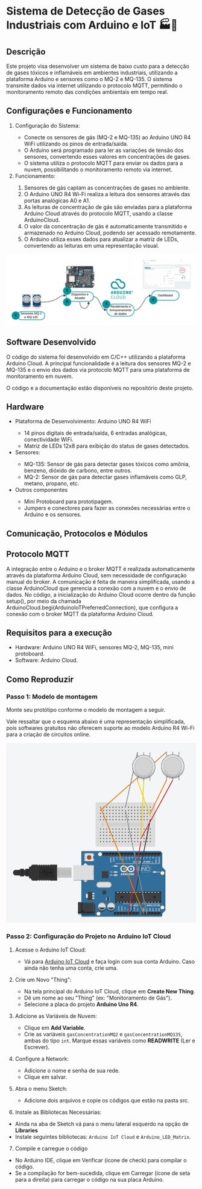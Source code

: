 # Sistema de Detecção de Gases Industriais com Arduino e IoT :factory::dash:

## Descrição
Este projeto visa desenvolver um sistema de baixo custo para a detecção de gases tóxicos e inflamáveis em ambientes industriais, utilizando a plataforma Arduino e sensores como o MQ-2 e MQ-135. O sistema transmite dados via internet utilizando o protocolo MQTT, permitindo o monitoramento remoto das condições ambientais em tempo real.

## Configurações e Funcionamento
<ol>
    <li>Configuração do Sistema:</li>
        <ul>
            <li>Conecte os sensores de gás (MQ-2 e MQ-135) ao Arduino UNO R4 WiFi utilizando os pinos de entrada/saída.</li>
            <li>O Arduino será programado para ler as variações de tensão dos sensores, convertendo esses valores em concentrações de gases.</li>
            <li>O sistema utiliza o protocolo MQTT para enviar os dados para a nuvem, possibilitando o monitoramento remoto via internet.</li>
        </ul>
    <li>Funcionamento:</li>
        <ol>
            <li>Sensores de gás captam as concentrações de gases no ambiente. </li>
            <li>O Arduino UNO R4 Wi-Fi realiza a leitura dos sensores através das portas analógicas A0 e A1.</li>
            <li>As leituras de concentração de gás são enviadas para a plataforma Arduino Cloud através do protocolo MQTT, usando a classe ArduinoCloud. </li>
            <li>O valor da concentração de gás é automaticamente transmitido e armazenado no Arduino Cloud, podendo ser acessado remotamente. </li>
            <li>O Arduino utiliza esses dados para atualizar a matriz de LEDs, convertendo as leituras em uma representação visual. </li>
        </ol>
</ol>

![Funcionamento](images/funcionamento.png)

## Software Desenvolvido
O código do sistema foi desenvolvido em C/C++ utilizando a plataforma Arduino Cloud. A principal funcionalidade é a leitura dos sensores MQ-2 e MQ-135 e o envio dos dados via protocolo MQTT para uma plataforma de monitoramento em nuvem.

O código e a documentação estão disponíveis no repositório deste projeto.

## Hardware
<ul>
    <li>Plataforma de Desenvolvimento: Arduino UNO R4 WiFi</li>
        <ul>
            <li>14 pinos digitais de entrada/saída, 6 entradas analógicas, conectividade WiFi.</li>
            <li>Matriz de LEDs 12x8 para exibição do status de gases detectados.</li>
        </ul>
    <li>Sensores:</li>
        <ul>
            <li>MQ-135: Sensor de gás para detectar gases tóxicos como amônia, benzeno, dióxido de carbono, entre outros.</li>
            <li>MQ-2: Sensor de gás para detectar gases inflamáveis como GLP, metano, propano, etc.</li>
        </ul>
    <li>Outros componentes</li>
        <ul>
            <li>Mini Protoboard para prototipagem.</li>
            <li>Jumpers e conectores para fazer as conexões necessárias entre o Arduino e os sensores.</li>
        </ul>
</ul>

## Comunicação, Protocolos e Módulos

## Protocolo MQTT
A integração entre o Arduino e o broker MQTT é realizada automaticamente através da plataforma Arduino Cloud, sem necessidade de configuração manual do broker. A comunicação é feita de maneira simplificada, usando a classe ArduinoCloud que gerencia a conexão com a nuvem e o envio de dados. No código, a inicialização do Arduino Cloud ocorre dentro da função setup(), por meio da chamada ArduinoCloud.begi(ArduinoIoTPreferredConnection), que configura a conexão com o broker MQTT da plataforma Arduino Cloud.

## Requisitos para a execução
<ul>
    <li>Hardware: Arduino UNO R4 WiFi, sensores MQ-2, MQ-135, mini protoboard.</li>
    <li>Software: Arduino Cloud.</li>
</ul>

## Como Reproduzir
### Passo 1: Modelo de montagem
Monte seu protótipo conforme o modelo de montagem a seguir. 

Vale ressaltar que o esquema abaixo é uma representação simplificada, pois softwares gratuitos não oferecem suporte ao modelo Arduino R4 Wi-Fi para a criação de circuitos online. 

![Modelo de Montagem](images/modelo_montagem.png)

### Passo 2: Configuração do Projeto no Arduino IoT Cloud

1. Acesse o Arduino IoT Cloud:
   - Vá para [Arduino IoT Cloud](https://app.arduino.cc/) e faça login com sua conta Arduino. Caso ainda não tenha uma conta, crie uma.

2. Crie um Novo "Thing":
   - Na tela principal do Arduino IoT Cloud, clique em **Create New Thing**.
   - Dê um nome ao seu "Thing" (ex: "Monitoramento de Gás").
   - Selecione a placa do projeto **Arduino Uno R4**.

3. Adicione as Variáveis de Nuvem:
   - Clique em **Add Variable**.
   - Crie as variáveis `gasConcentrationMQ2` e `gasConcentrationMQ135`, ambas do tipo `int`. Marque essas variáveis como **READWRITE** (Ler e Escrever).

4. Configure a Network:
   - Adicione o nome e senha de sua rede.
   - Clique em salvar.

5. Abra o menu Sketch:
   - Adicione dois arquivos e copie os códigos que estão na pasta src.

6.  Instale as Bibliotecas Necessárias:
   - Ainda na aba de Sketch vá para o menu lateral esquerdo na opção de **Libraries**
   - Instale seguintes bibliotecas: `Arduino IoT Cloud` e `Arduino_LED_Matrix`.

7.  Compile e carregue o código
   - No Arduino IDE, clique em Verificar (ícone de check) para compilar o código.
   - Se a compilação for bem-sucedida, clique em Carregar (ícone de seta para a direita) para carregar o código na sua placa Arduino.